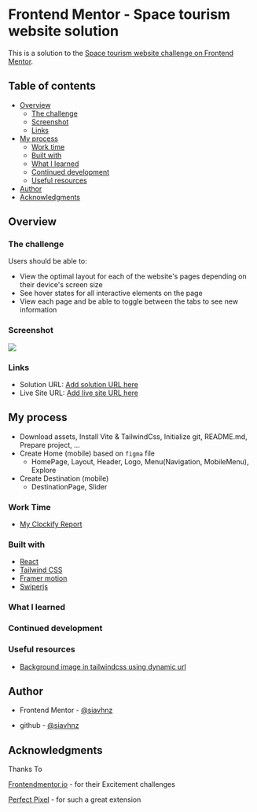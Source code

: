 # Frontend Mentor - Space tourism website solution

This is a solution to the [Space tourism website challenge on Frontend Mentor](https://www.frontendmentor.io/challenges/space-tourism-multipage-website-gRWj1URZ3).

## Table of contents

- [Overview](#overview)
  - [The challenge](#the-challenge)
  - [Screenshot](#screenshot)
  - [Links](#links)
- [My process](#my-process)
  - [Work time](#work-time)
  - [Built with](#built-with)
  - [What I learned](#what-i-learned)
  - [Continued development](#continued-development)
  - [Useful resources](#useful-resources)
- [Author](#author)
- [Acknowledgments](#acknowledgments)

## Overview

### The challenge

Users should be able to:

- View the optimal layout for each of the website's pages depending on their device's screen size
- See hover states for all interactive elements on the page
- View each page and be able to toggle between the tabs to see new information

### Screenshot

![](./screenshot.jpg)

### Links

- Solution URL: [Add solution URL here](https://your-solution-url.com)
- Live Site URL: [Add live site URL here](https://your-live-site-url.com)

## My process

- Download assets, Install Vite & TailwindCss, Initialize git, README.md, Prepare project, ...
- Create Home (mobile) based on `figma` file
  - HomePage, Layout, Header, Logo, Menu(Navigation, MobileMenu), Explore
- Create Destination (mobile)
  - DestinationPage, Slider

### Work Time

- [My Clockify Report](https://app.clockify.me/shared/?)

### Built with

- [React](https:react.dev)
- [Tailwind CSS](https://tailwindcss.com/)
- [Framer motion](https//framer.com/motion)
- [Swiperjs](https://swiperjs.com/react)

### What I learned

### Continued development

### Useful resources

- [Background image in tailwindcss using dynamic url](https://stackoverflow.com/a/70810692)

## Author

- Frontend Mentor - [@siavhnz](https://www.frontendmentor.io/profile/siavhnz)

- github - [@siavhnz](https://www.github.com/siavhnz)

## Acknowledgments

Thanks To

[Frontendmentor.io](https://www.frontendmentor.io/challenges) - for their Excitement challenges  

[Perfect Pixel](https://chrome.google.com/webstore/detail/perfectpixel-by-welldonec/dkaagdgjmgdmbnecmcefdhjekcoceebi?hl=en) - for such a great extension
